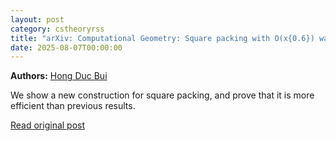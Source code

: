 ```yaml
---
layout: post
category: cstheoryrss
title: "arXiv: Computational Geometry: Square packing with O(x{0.6}) wasted area"
date: 2025-08-07T00:00:00
---
```


**Authors:** [Hong Duc Bui](https://dblp.uni-trier.de/search?q=Hong+Duc+Bui)

We show a new construction for square packing, and prove that it is more
efficient than previous results.

[Read original post](http://arxiv.org/abs/2508.04603v1)
